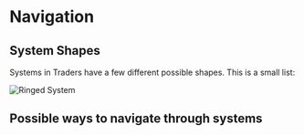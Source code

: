 # Navigation

## System Shapes

Systems in Traders have a few different possible shapes. This is a small list:

![Ringed System](/images/example-ring-system.png)

## Possible ways to navigate through systems

